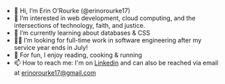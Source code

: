 - 👋 Hi, I’m Erin O'Rourke (@erinorourke17)
- 👀 I’m interested in web development, cloud computing, and the intersections of technology, faith, and justice. 
- 🌱 I’m currently learning about databases & CSS
- 👩‍💻 I’m looking for full-time work in software engineering after my service year ends in July!
- 🦥 For fun, I enjoy reading, cooking & running
- 📫 How to reach me: I'm on [Linkedin](https://linkedin.com/in/erinorourke17) and can also be reached via email at erinorourke17@gmail.com

<!---
erinorourke17/erinorourke17 is a ✨ special ✨ repository because its `README.md` (this file) appears on your GitHub profile.
You can click the Preview link to take a look at your changes.
--->
